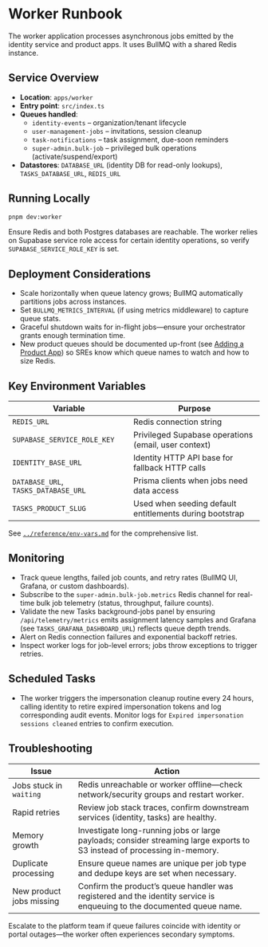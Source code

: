 # Worker Runbook

The worker application processes asynchronous jobs emitted by the identity service and product apps. It uses BullMQ with a shared Redis instance.

## Service Overview

- **Location**: `apps/worker`
- **Entry point**: `src/index.ts`
- **Queues handled**:
  - `identity-events` – organization/tenant lifecycle
  - `user-management-jobs` – invitations, session cleanup
  - `task-notifications` – task assignment, due-soon reminders
  - `super-admin.bulk-job` – privileged bulk operations (activate/suspend/export)
- **Datastores**: `DATABASE_URL` (identity DB for read-only lookups), `TASKS_DATABASE_URL`, `REDIS_URL`

## Running Locally

```bash
pnpm dev:worker
```

Ensure Redis and both Postgres databases are reachable. The worker relies on Supabase service role access for certain identity operations, so verify `SUPABASE_SERVICE_ROLE_KEY` is set.

## Deployment Considerations

- Scale horizontally when queue latency grows; BullMQ automatically partitions jobs across instances.
- Set `BULLMQ_METRICS_INTERVAL` (if using metrics middleware) to capture queue stats.
- Graceful shutdown waits for in-flight jobs—ensure your orchestrator grants enough termination time.
- New product queues should be documented up-front (see [Adding a Product App](../../guides/adding-a-product-app.md)) so SREs know which queue names to watch and how to size Redis.

## Key Environment Variables

| Variable | Purpose |
| --- | --- |
| `REDIS_URL` | Redis connection string |
| `SUPABASE_SERVICE_ROLE_KEY` | Privileged Supabase operations (email, user context) |
| `IDENTITY_BASE_URL` | Identity HTTP API base for fallback HTTP calls |
| `DATABASE_URL`, `TASKS_DATABASE_URL` | Prisma clients when jobs need data access |
| `TASKS_PRODUCT_SLUG` | Used when seeding default entitlements during bootstrap |

See [`../reference/env-vars.md`](../reference/env-vars.md) for the comprehensive list.

## Monitoring

- Track queue lengths, failed job counts, and retry rates (BullMQ UI, Grafana, or custom dashboards).
- Subscribe to the `super-admin.bulk-job.metrics` Redis channel for real-time bulk job telemetry (status, throughput, failure counts).
- Validate the new Tasks background-jobs panel by ensuring `/api/telemetry/metrics` emits assignment latency samples and Grafana (see `TASKS_GRAFANA_DASHBOARD_URL`) reflects queue depth trends.
- Alert on Redis connection failures and exponential backoff retries.
- Inspect worker logs for job-level errors; jobs throw exceptions to trigger retries.

## Scheduled Tasks

- The worker triggers the impersonation cleanup routine every 24 hours, calling identity to retire expired impersonation tokens and log corresponding audit events. Monitor logs for `Expired impersonation sessions cleaned` entries to confirm execution.

## Troubleshooting

| Issue | Action |
| --- | --- |
| Jobs stuck in `waiting` | Redis unreachable or worker offline—check network/security groups and restart worker. |
| Rapid retries | Review job stack traces, confirm downstream services (identity, tasks) are healthy. |
| Memory growth | Investigate long-running jobs or large payloads; consider streaming large exports to S3 instead of processing in-memory. |
| Duplicate processing | Ensure queue names are unique per job type and dedupe keys are set when necessary. |
| New product jobs missing | Confirm the product’s queue handler was registered and the identity service is enqueuing to the documented queue name. |

Escalate to the platform team if queue failures coincide with identity or portal outages—the worker often experiences secondary symptoms.
